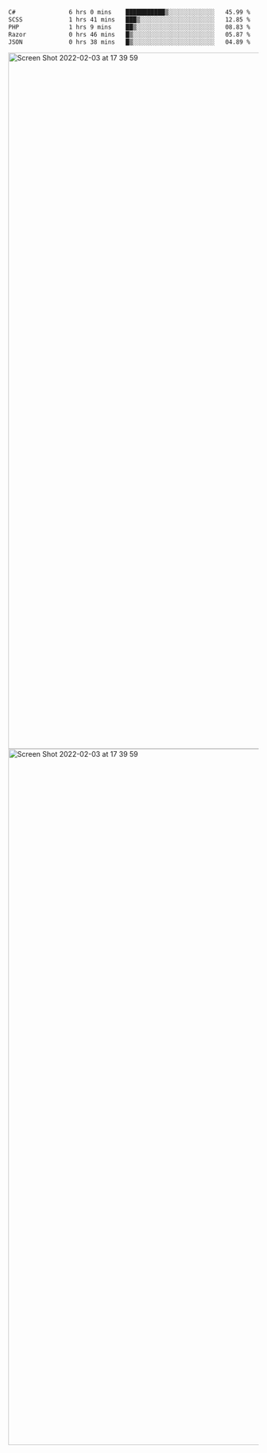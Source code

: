 <!--START_SECTION:waka-->

```txt
C#               6 hrs 0 mins    ███████████▒░░░░░░░░░░░░░   45.99 %
SCSS             1 hrs 41 mins   ███▒░░░░░░░░░░░░░░░░░░░░░   12.85 %
PHP              1 hrs 9 mins    ██▒░░░░░░░░░░░░░░░░░░░░░░   08.83 %
Razor            0 hrs 46 mins   █▒░░░░░░░░░░░░░░░░░░░░░░░   05.87 %
JSON             0 hrs 38 mins   █▒░░░░░░░░░░░░░░░░░░░░░░░   04.89 %
```

<!--END_SECTION:waka-->

<img width="1400" alt="Screen Shot 2022-02-03 at 17 39 59" src="https://user-images.githubusercontent.com/45716542/152387304-f2b60485-53a6-4f4b-a818-5cefb1b0c0ae.png">
<img width="1400" alt="Screen Shot 2022-02-03 at 17 39 59" src="https://user-images.githubusercontent.com/45716542/152387273-ea5cdf21-2a45-44da-8bef-00c1763b1d42.png">
